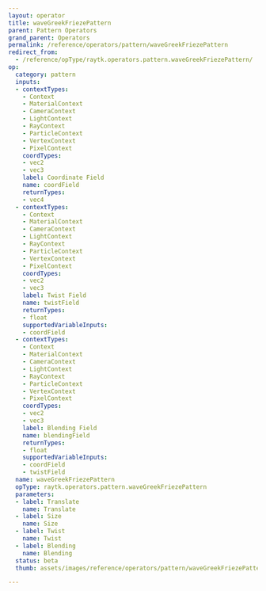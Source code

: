 ```yaml
---
layout: operator
title: waveGreekFriezePattern
parent: Pattern Operators
grand_parent: Operators
permalink: /reference/operators/pattern/waveGreekFriezePattern
redirect_from:
  - /reference/opType/raytk.operators.pattern.waveGreekFriezePattern/
op:
  category: pattern
  inputs:
  - contextTypes:
    - Context
    - MaterialContext
    - CameraContext
    - LightContext
    - RayContext
    - ParticleContext
    - VertexContext
    - PixelContext
    coordTypes:
    - vec2
    - vec3
    label: Coordinate Field
    name: coordField
    returnTypes:
    - vec4
  - contextTypes:
    - Context
    - MaterialContext
    - CameraContext
    - LightContext
    - RayContext
    - ParticleContext
    - VertexContext
    - PixelContext
    coordTypes:
    - vec2
    - vec3
    label: Twist Field
    name: twistField
    returnTypes:
    - float
    supportedVariableInputs:
    - coordField
  - contextTypes:
    - Context
    - MaterialContext
    - CameraContext
    - LightContext
    - RayContext
    - ParticleContext
    - VertexContext
    - PixelContext
    coordTypes:
    - vec2
    - vec3
    label: Blending Field
    name: blendingField
    returnTypes:
    - float
    supportedVariableInputs:
    - coordField
    - twistField
  name: waveGreekFriezePattern
  opType: raytk.operators.pattern.waveGreekFriezePattern
  parameters:
  - label: Translate
    name: Translate
  - label: Size
    name: Size
  - label: Twist
    name: Twist
  - label: Blending
    name: Blending
  status: beta
  thumb: assets/images/reference/operators/pattern/waveGreekFriezePattern_thumb.png

---
```

